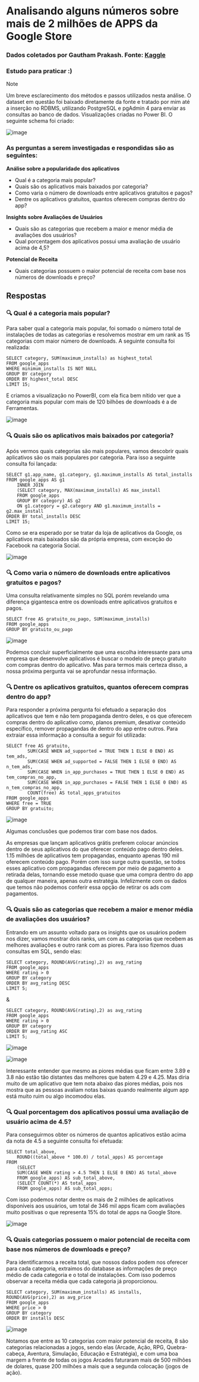 # Analisando alguns números sobre mais de 2 milhões de APPS da Google Store
### Dados coletados por Gautham Prakash. Fonte: [Kaggle](https://www.kaggle.com/datasets/gauthamp10/google-playstore-apps/data)
### Estudo para praticar :)

> [!NOTE]
> Um breve esclarecimento dos métodos e passos utilizados nesta análise. O dataset em questão foi baixado diretamente da fonte e tratado por mim até a inserção no RDBMS, utilizando PostgreSQL e pgAdmin 4 para enviar as consultas ao banco de dados. Visualizações criadas no Power BI. O seguinte schema foi criado:

![image](https://github.com/user-attachments/assets/8395cb4d-8cdb-4304-beb9-3069f0175a21)

### As perguntas a serem investigadas e respondidas são as seguintes:

**Análise sobre a popularidade dos aplicativos**

- Qual é a categoria mais popular?
- Quais são os aplicativos mais baixados por categoria?
- Como varia o número de downloads entre aplicativos gratuitos e pagos?
- Dentre os aplicativos gratuitos, quantos oferecem compras dentro do app?

**Insights sobre Avaliações de Usuários**

- Quais são as categorias que recebem a maior e menor média de avaliações dos usuários?
- Qual porcentagem dos aplicativos possui uma avaliação de usuário acima de 4,5?

**Potencial de Receita**

- Quais categorias possuem o maior potencial de receita com base nos números de downloads e preço?

## Respostas

### :mag: Qual é a categoria mais popular?

Para saber qual a categoria mais popular, foi somado o número total de instalações de todas as categorias e resolvemos mostrar em um rank as 15 categorias com maior número de downloads. A seguinte consulta foi realizada:

```
SELECT category, SUM(maximum_installs) as highest_total 
FROM google_apps
WHERE minimum_installs IS NOT NULL
GROUP BY category
ORDER BY highest_total DESC
LIMIT 15;
```

E criamos a visualização no PowerBI, com ela fica bem nítido ver que a categoria mais popular com mais de 120 bilhões de downloads é a de Ferramentas.

![image](https://github.com/user-attachments/assets/079949f8-986e-47fc-a7d8-ff3987f06426)

### :mag: Quais são os aplicativos mais baixados por categoria?

Após vermos quais categorias são mais populares, vamos descobrir quais aplicativos são os mais populares por categoria. Para isso a seguinte consulta foi lançada:

```
SELECT g1.app_name, g1.category, g1.maximum_installs AS total_installs
FROM google_apps AS g1
	INNER JOIN
	(SELECT category, MAX(maximum_installs) AS max_install
	FROM google_apps
	GROUP BY category) AS g2
	ON g1.category = g2.category AND g1.maximum_installs = g2.max_install	
ORDER BY total_installs DESC
LIMIT 15;
```

Como se era esperado por se tratar da loja de aplicativos da Google, os aplicativos mais baixados são da própria empresa, com exceção do Facebook na categoria Social.

![image](https://github.com/user-attachments/assets/903a5739-e385-4f3e-97b7-6a598a091744)

### :mag: Como varia o número de downloads entre aplicativos gratuitos e pagos?

Uma consulta relativamente simples no SQL porém revelando uma diferença gigantesca entre os downloads entre aplicativos gratuitos e pagos.

```
SELECT free AS gratuito_ou_pago, SUM(maximum_installs)
FROM google_apps
GROUP BY gratuito_ou_pago
```

![image](https://github.com/user-attachments/assets/c4f00548-7015-436d-994e-e5c46c026060)

Podemos concluir superficialmente que uma escolha interessante para uma empresa que desenvolve aplicativos é buscar o modelo de preço gratuito com compras dentro do aplicativo. Mas para termos mais certeza disso, a nossa próxima pergunta vai se aprofundar nessa informação.

### :mag: Dentre os aplicativos gratuitos, quantos oferecem compras dentro do app?

Para responder a próxima pergunta foi efetuado a separação dos aplicativos que tem e não tem propaganda dentro deles, e os que oferecem compras dentro do aplicativo como, planos premium, desativar conteúdo específico, remover propagandas de dentro do app entre outros. Para extraiar essa informação a consulta a seguir foi utilizada:

```
SELECT free AS gratuito,
		SUM(CASE WHEN ad_supported = TRUE THEN 1 ELSE 0 END) AS tem_ads,
		SUM(CASE WHEN ad_supported = FALSE THEN 1 ELSE 0 END) AS n_tem_ads,
		SUM(CASE WHEN in_app_purchases = TRUE THEN 1 ELSE 0 END) AS tem_compras_no_app,
		SUM(CASE WHEN in_app_purchases = FALSE THEN 1 ELSE 0 END) AS n_tem_compras_no_app,
		COUNT(free) AS total_apps_gratuitos
FROM google_apps
WHERE free = TRUE
GROUP BY gratuito;
```

![image](https://github.com/user-attachments/assets/d0f303b1-6415-4308-9a4e-ddf5f6ae33b2)


Algumas conclusões que podemos tirar com base nos dados.

As empresas que lançam aplicativos grátis preferem colocar anúncios dentro de seus aplicativos do que oferecer conteúdo pago dentro deles. 1.15 milhões de aplicativos tem propagandas, enquanto apenas 190 mil oferecem conteúdo pago. Porém com isso surge outra questão, se todos esses aplicativo com propagandas oferecem por meio de pagamento a retirada delas, tornando esse metodo quase que uma compra dentro do app de qualquer maneira, apenas outra estratégia. Infelizmente com os dados que temos não podemos conferir essa opção de retirar os ads com pagamentos.

### :mag: Quais são as categorias que recebem a maior e menor média de avaliações dos usuários?

Entrando em um assunto voltado para os insights que os usuários podem nos dizer, vamos mostrar dois ranks, um com as categorias que recebem as melhores avaliações e outro rank com as piores. Para isso fizemos duas consultas em SQL, sendo elas:

```
SELECT category, ROUND(AVG(rating),2) as avg_rating
FROM google_apps
WHERE rating > 0
GROUP BY category
ORDER BY avg_rating DESC
LIMIT 5;
```

&

```
SELECT category, ROUND(AVG(rating),2) as avg_rating
FROM google_apps
WHERE rating > 0
GROUP BY category
ORDER BY avg_rating ASC
LIMIT 5;
```

![image](https://github.com/user-attachments/assets/1ff138cf-5532-48bc-a30a-872473a80534)

![image](https://github.com/user-attachments/assets/6e60a842-c3e5-4946-a450-6f7a3b9aecf6)


Interessante entender que mesmo as piores médias que ficam entre 3.89 e 3.8 não estão tão distantes das melhores que batem 4.29 e 4.25. Mas diria muito de um aplicativo que tem nota abaixo das piores médias, pois nos mostra que as pessoas avaliam notas baixas quando realmente algum app está muito ruim ou algo incomodou elas.

### :mag: Qual porcentagem dos aplicativos possui uma avaliação de usuário acima de 4.5?

Para conseguirmos obter os números de quantos aplicativos estão acima da nota de 4.5 a seguinte consulta foi efetuada:

```
SELECT total_above,
	ROUND((total_above * 100.0) / total_apps) AS porcentage
FROM
	(SELECT 
	SUM(CASE WHEN rating > 4.5 THEN 1 ELSE 0 END) AS total_above	
	FROM google_apps) AS sub_total_above,
	(SELECT COUNT(*) AS total_apps
	FROM google_apps) AS sub_total_apps;
```
Com isso podemos notar dentre os mais de 2 milhões de aplicativos disponíveis aos usuários, um total de 346 mil apps ficam com avaliações muito positivas o que representa 15% do total de apps na Google Store.

![image](https://github.com/user-attachments/assets/b5b2690c-824a-4911-a65a-1c66d854ee73)

### :mag:  Quais categorias possuem o maior potencial de receita com base nos números de downloads e preço?

Para identificarmos a receita total, que nossos dados podem nos oferecer para cada categoria, extraimos do database as informações de preço médio de cada categoria e o total de instalações. Com isso podemos observar a receita média que cada categoria já proporcionou.

```
SELECT category, SUM(maximum_installs) AS installs, ROUND(AVG(price),2) as avg_price
FROM google_apps
WHERE price > 0
GROUP BY category
ORDER BY installs DESC
```

![image](https://github.com/user-attachments/assets/5fbc7e8e-c757-448c-98b4-daf0d0ad9a4b)

Notamos que entre as 10 categorias com maior potencial de receita, 8 são categorias relacionadas a jogos, sendo elas (Arcade, Ação, RPG, Quebra-cabeça, Aventura, Simulação, Educação e Estratégia), e com uma boa margem a frente de todas os jogos Arcades faturaram mais de 500 milhões de dolares, quase 200 milhões a mais que a segunda colocação (jogos de ação).

















